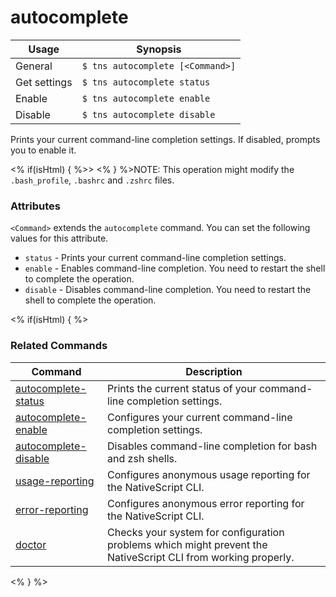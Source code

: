 autocomplete
==========

Usage | Synopsis
------|-------
General | `$ tns autocomplete [<Command>]`
Get settings | `$ tns autocomplete status`
Enable | `$ tns autocomplete enable`
Disable | `$ tns autocomplete disable`

Prints your current command-line completion settings. If disabled, prompts you to enable it.

<% if(isHtml) { %>> <% } %>NOTE: This operation might modify the `.bash_profile`, `.bashrc` and `.zshrc` files.

### Attributes
`<Command>` extends the `autocomplete` command. You can set the following values for this attribute.
* `status` - Prints your current command-line completion settings.
* `enable` - Enables command-line completion. You need to restart the shell to complete the operation.
* `disable` - Disables command-line completion. You need to restart the shell to complete the operation.

<% if(isHtml) { %> 
### Related Commands

Command | Description
----------|----------
[autocomplete-status](autocomplete-status.html) | Prints the current status of your command-line completion settings.
[autocomplete-enable](autocomplete-enable.html) | Configures your current command-line completion settings.
[autocomplete-disable](autocomplete-disable.html) | Disables command-line completion for bash and zsh shells.
[usage-reporting](usage-reporting.html) | Configures anonymous usage reporting for the NativeScript CLI.
[error-reporting](error-reporting.html) | Configures anonymous error reporting for the NativeScript CLI.
[doctor](doctor.html) | Checks your system for configuration problems which might prevent the NativeScript CLI from working properly.
<% } %>